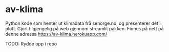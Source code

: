 # av-klima
Python kode som henter ut klimadata frå senorge.no, og presenterer det i plott. Gjort tilgjengelig på web gjennom streamlit pakken. Finnes på nett på denne adressa https://av-klima.herokuapp.com/

TODO: Rydde opp i repo

